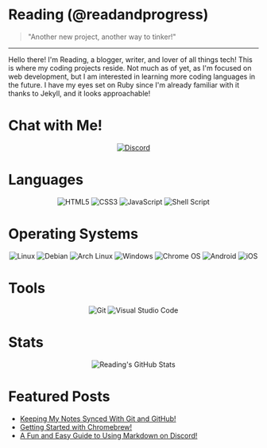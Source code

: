 
# Reading (@readandprogress)

> "Another new project, another way to tinker!"

----

Hello there! I'm Reading, a blogger, writer, and lover of all things tech! This is where my coding projects reside. Not much as of yet, as I'm focused on web development, but I am interested in learning more coding languages in the future. I have my eyes set on Ruby since I'm already familiar with it thanks to Jekyll, and it looks approachable!


# Chat with Me! 

<p align="center">
    <a href="https://github.com/readandprogress#:~:text=https%3A//discord.com/users/id/394951184236019723">
        <img src="https://img.shields.io/badge/Discord-%235865F2.svg?style=for-the-badge&logo=discord&logoColor=white" alt="Discord">
    </a>
</p>


# Languages

<p align="center">
    <img src="https://img.shields.io/badge/html5-%23E34F26.svg?style=for-the-badge&logo=html5&logoColor=white" alt="HTML5">
    <img src="https://img.shields.io/badge/css3-%231572B6.svg?style=for-the-badge&logo=css3&logoColor=white" alt="CSS3">
    <img src="https://img.shields.io/badge/javascript-%23323330.svg?style=for-the-badge&logo=javascript&logoColor=%23F7DF1E" alt="JavaScript">
    <img src="https://img.shields.io/badge/shell_script-%23121011.svg?style=for-the-badge&logo=gnu-bash&logoColor=white" alt="Shell Script">
</p>

# Operating Systems

<p align="center">
    <img src="https://img.shields.io/badge/Linux-FCC624?style=for-the-badge&logo=linux&logoColor=black" alt="Linux">
    <img src="https://img.shields.io/badge/Debian-D70A53?style=for-the-badge&logo=debian&logoColor=white" alt="Debian">
    <img src="https://img.shields.io/badge/Arch%20Linux-1793D1?logo=arch-linux&logoColor=fff&style=for-the-badge" alt="Arch Linux">
    <img src="https://img.shields.io/badge/Windows-0078D6?style=for-the-badge&logo=windows&logoColor=white" alt="Windows">
    <img src="https://img.shields.io/badge/chrome%20os-3d89fc?style=for-the-badge&logo=google%20chrome&logoColor=white" alt="Chrome OS">
    <img src="https://img.shields.io/badge/Android-3DDC84?style=for-the-badge&logo=android&logoColor=white" alt="Android">
    <img src="https://img.shields.io/badge/iOS-000000?style=for-the-badge&logo=ios&logoColor=white" alt="iOS">
</p>

# Tools

<p align="center">
    <img src="https://img.shields.io/badge/git-%23F05033.svg?style=for-the-badge&logo=git&logoColor=white" alt="Git">
    <img src="https://img.shields.io/badge/Visual%20Studio%20Code-0078d7.svg?style=for-the-badge&logo=visual-studio-code&logoColor=white" alt="Visual Studio Code">
</p>

# Stats

<p align="center">
    <img src="https://github-readme-stats.vercel.app/api?username=readandprogress&show_icons=true&theme=transparent" alt="Reading's GitHub Stats">
</p>


# Featured Posts 

- [Keeping My Notes Synced With Git and GitHub!](https://reading.is-a.dev/keeping-my-notes-synced-with-git-and-github/)  
- [Getting Started with Chromebrew!](https://reading.is-a.dev/getting-started-with-chromebrew/)
- [A Fun and Easy Guide to Using Markdown on Discord!](https://reading.is-a.dev/a-fun-and-easy-guide-to-using-markdown-on-discord/)
